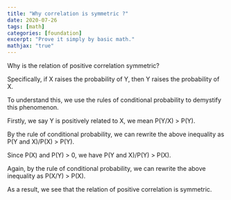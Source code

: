 ```yaml
---
title: "Why correlation is symmetric ?"
date: 2020-07-26
tags: [math]
categories: [foundation]
excerpt: "Prove it simply by basic math."
mathjax: "true"
---
```



Why is the relation of positive correlation symmetric?

Specifically, if X raises the probability of Y, then Y raises the probability of X.

To understand this, we use the rules of conditional probability to demystify this phenomenon.


Firstly, we say Y is positively related to X, we mean P(Y/X) > P(Y).

By the rule of conditional probability, we can rewrite the above inequality as P(Y and X)/P(X) > P(Y).


Since P(X) and P(Y) > 0, we have P(Y and X)/P(Y) > P(X).

Again, by the rule of conditional probability, we can rewrite the above inequality as P(X/Y) > P(X).


As a result, we see that the relation of positive correlation is symmetric.






